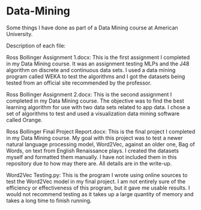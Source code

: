 # Data-Mining
Some things I have done as part of a Data Mining course at American University.

Description of each file:

Ross Bollinger Assignment 1.docx: This is the first assignment I completed in my Data Mining course. It was an assignment testing MLPs and
the J48 algorithm on discrete and continuous data sets. I used a data mining program called WEKA to test the algorithms and I got the
datasets being tested from an official site recommended by the professor. 

Ross Bollinger Assignment 2.docx: This is the second assignment I completed in my Data Mining course. The objective was to find the best
learning algorithm for use with two data sets related to app data. I chose a set of algorithms to test and used a visualization data mining
software called Orange.

Ross Bollinger Final Project Report.docx: This is the final project I completed in my Data Mining course. My goal with this project was to
test a newer natural language processing model, Word2Vec, against an older one, Bag of Words, on text from English Renaissance plays. I
created the datasets myself and formatted them manually. I have not included them in this repository due to how may there are.
All details are in the write-up.

Word2Vec Testing.py: This is the program I wrote using online sources to test the Word2Vec model in my final project. I am not entirely 
sure of the efficiency or effectiveness of this program, but it gave me usable results. I would not recommend testing as it takes up a 
large quantity of memory and takes a long time to finish running.
